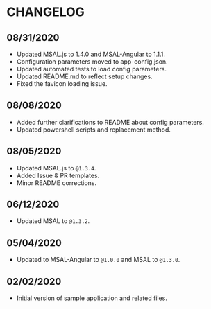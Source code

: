 # CHANGELOG

## 08/31/2020

* Updated MSAL.js to 1.4.0 and MSAL-Angular to 1.1.1.
* Configuration parameters moved to app-config.json.
* Updated automated tests to load config parameters.
* Updated README.md to reflect setup changes.
* Fixed the favicon loading issue.

## 08/08/2020

* Added further clarifications to README about config parameters.
* Updated powershell scripts and replacement method.

## 08/05/2020

* Updated MSAL.js to `@1.3.4`.
* Added Issue & PR templates.
* Minor README corrections.

## 06/12/2020

* Updated MSAL to `@1.3.2`.

## 05/04/2020

* Updated to MSAL-Angular to `@1.0.0` and MSAL to `@1.3.0`.

## 02/02/2020

* Initial version of sample application and related files.

